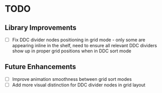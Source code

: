# TODO

## Library Improvements

- [ ] Fix DDC divider nodes positioning in grid mode - only some are appearing inline in the shelf, need to ensure all relevant DDC dividers show up in proper grid positions when in DDC sort mode

## Future Enhancements

- [ ] Improve animation smoothness between grid sort modes
- [ ] Add more visual distinction for DDC divider nodes in grid layout